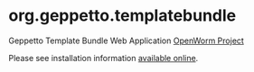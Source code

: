 org.geppetto.templatebundle
======================================

Geppetto Template Bundle Web Application [OpenWorm Project](http://openworm.org)

Please see installation information [available online](http://bit.ly/NBuKjd).